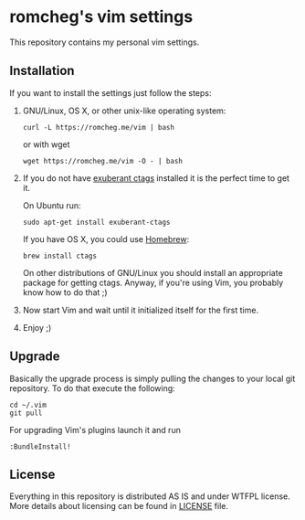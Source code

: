 # romcheg's vim settings

This repository contains my personal vim settings.


## Installation

If you want to install the settings just follow the steps:

1. GNU/Linux, OS X, or other unix-like operating system:

    ```
    curl -L https://romcheg.me/vim | bash
    ```

    or with wget

    ```
    wget https://romcheg.me/vim -O - | bash
    ```

2. If you do not have [exuberant ctags](http://ctags.sourceforge.net) installed
   it is the perfect time to get it.

   On Ubuntu run:

   ```
   sudo apt-get install exuberant-ctags
   ```

   If you have OS X, you could use [Homebrew](http://brew.sh):

   ```
   brew install ctags
   ```

   On other distributions of GNU/Linux you should install an appropriate
   package for getting ctags. Anyway, if you're using Vim, you probably know
   how to do that ;)

3. Now start Vim and wait until it initialized itself for the first time.
4. Enjoy ;)


## Upgrade

Basically the upgrade process is simply pulling the changes to your
local git repository. To do that execute the following:

    cd ~/.vim
    git pull

For upgrading Vim's plugins launch it and run

    :BundleInstall!

## License

Everything in this repository is distributed AS IS and under WTFPL license.
More details about licensing can be found in [LICENSE](https://github.com/prykhodchenko/vim-settings/blob/master/LICENSE) file.
